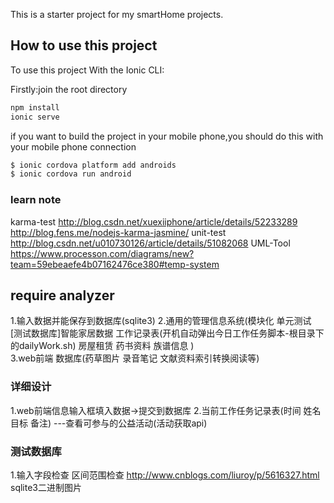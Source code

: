 This is a starter project for my smartHome projects.

## How to use this project

To use this project With the Ionic CLI:

Firstly:join the root directory
```bash
npm install
ionic serve
```

if you want to build the project in your mobile phone,you should do this
with your mobile phone connection
```bash
$ ionic cordova platform add androids
$ ionic cordova run android
```

### learn note
karma-test  http://blog.csdn.net/xuexiiphone/article/details/52233289
http://blog.fens.me/nodejs-karma-jasmine/
unit-test http://blog.csdn.net/u010730126/article/details/51082068
UML-Tool  https://www.processon.com/diagrams/new?team=59ebeaefe4b07162476ce380#temp-system

## require analyzer
1.输入数据并能保存到数据库(sqlite3)
2.通用的管理信息系统(模块化 单元测试 [测试数据库]智能家居数据 工作记录表(开机自动弹出今日工作任务脚本-根目录下的dailyWork.sh) 房屋租赁 药书资料 族谱信息 )  
3.web前端 数据库(药草图片 录音笔记 文献资料索引转换阅读等)

### 详细设计
1.web前端信息输入框填入数据->提交到数据库
2.当前工作任务记录表(时间 姓名 目标  备注) ---查看可参与的公益活动(活动获取api)

### 测试数据库
1.输入字段检查 区间范围检查
http://www.cnblogs.com/liuroy/p/5616327.html  sqlite3二进制图片
